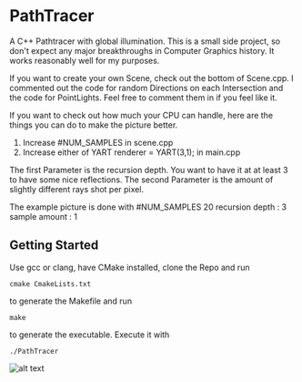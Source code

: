 # PathTracer
A C++ Pathtracer with global illumination.
This is a small side project, so don't expect any major breakthroughs in Computer Graphics history.
It works reasonably well for my purposes.

If you want to create your own Scene, check out the bottom of Scene.cpp.
I commented out the code for random Directions on each Intersection and the code for PointLights. Feel free to comment them in if you
feel like it.

If you want to check out how much your CPU can handle, here are the things you can do to make the picture better.
1) Increase #NUM_SAMPLES in scene.cpp
2) Increase either of YART renderer = YART(3,1); in main.cpp

The first Parameter is the recursion depth. You want to have it at at least 3 to have some nice reflections.
The second Parameter is the amount of slightly different rays shot per pixel.

The example picture is done with 
#NUM_SAMPLES 20
recursion depth : 3
sample amount : 1

## Getting Started

Use gcc or clang, have CMake installed, clone the Repo and run
```
cmake CmakeLists.txt
```
to generate the Makefile and run 
```
make
```
to generate the executable.
Execute it with 
```
./PathTracer
```

![alt text](https://github.com/TheSovietStorm/PathTracer/blob/master/Test.png)
